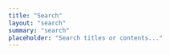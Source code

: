 ```yaml
---
title: "Search"
layout: "search"
summary: "search"
placeholder: "Search titles or contents..."
---
```


